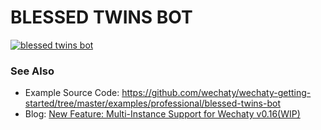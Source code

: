 # BLESSED TWINS BOT

[![blessed twins bot](https://wechaty.github.io/wechaty/images/blessed-twins-bot.png)](https://asciinema.org/a/177857)

### See Also

* Example Source Code: <https://github.com/wechaty/wechaty-getting-started/tree/master/examples/professional/blessed-twins-bot>
* Blog: [New Feature: Multi-Instance Support for Wechaty v0.16(WIP)](https://blog.chatie.io/blessed-twins-bot/)
